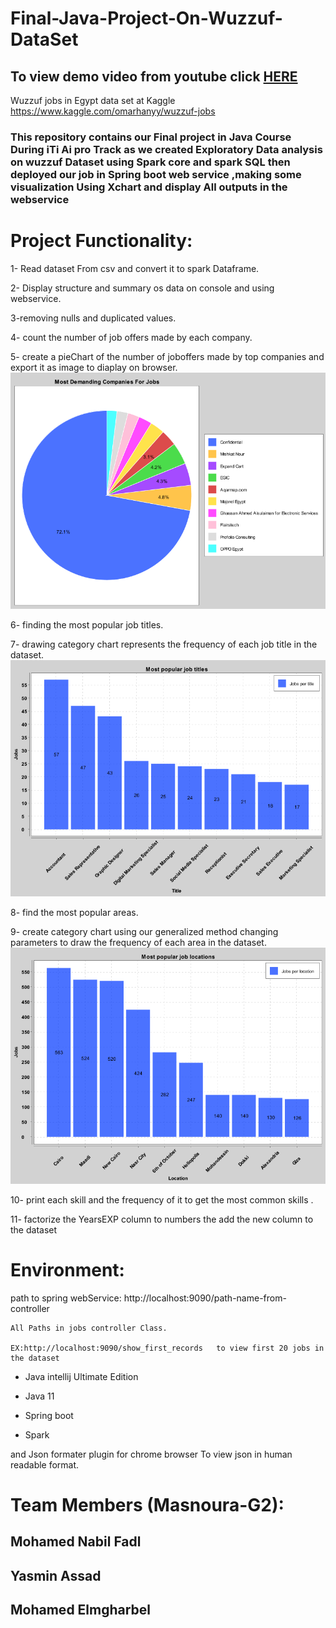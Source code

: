 # Final-Java-Project-On-Wuzzuf-DataSet

## To view demo video from youtube click [HERE](https://youtu.be/CZY6aghwViQ)

Wuzzuf jobs in Egypt data set at Kaggle
https://www.kaggle.com/omarhanyy/wuzzuf-jobs

### This repository contains our Final project in Java Course During iTi Ai pro Track as we created Exploratory Data analysis on wuzzuf Dataset using Spark core and spark SQL then deployed our job in Spring boot web service ,making some visualization Using Xchart and display All outputs in the webservice 

# Project Functionality:

1- Read dataset From csv and convert it to spark Dataframe.

2- Display structure and summary os data on console and using webservice.

3-removing nulls and duplicated values.

4- count the number of job offers made by each company.

5- create a pieChart of the number of joboffers made by top companies and export it as image to diaplay on browser.
![alt text](https://github.com/mohnabil2020/Wuzzuf_jobs_java_project/blob/main/src/main/resources/files/pieChart.png?raw=true)

6- finding the most popular job titles.

7- drawing category chart represents the frequency of each job title in the dataset.
![alt text](https://github.com/mohnabil2020/Wuzzuf_jobs_java_project/blob/main/src/main/resources/files/barChart1.png?raw=true)

8- find the most popular areas.

9- create category chart using our generalized method changing parameters to draw the frequency of each area in the dataset.
![alt text](https://github.com/mohnabil2020/Wuzzuf_jobs_java_project/blob/main/src/main/resources/files/barChart2.png?raw=true)

10- print each skill and the frequency of it to get the most common skills .

11- factorize the YearsEXP column to numbers the add the new column to the dataset


  
 # Environment:
    
  path to spring webService:  http://localhost:9090/path-name-from-controller  
    
    All Paths in jobs controller Class.
    
    EX:http://localhost:9090/show_first_records   to view first 20 jobs in the dataset
    
  - Java intellij Ultimate Edition
    
  - Java 11
  
  - Spring boot
  
  - Spark
    
  and Json formater plugin for chrome browser To view json in human readable format.
 
# Team Members (Masnoura-G2):

## Mohamed Nabil Fadl
## Yasmin Assad
## Mohamed Elmgharbel
